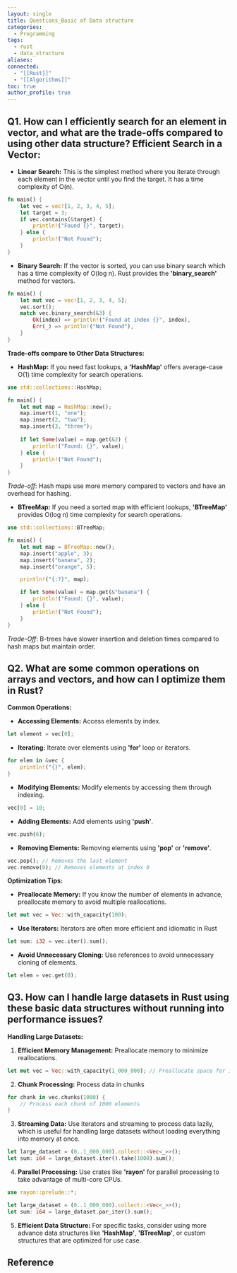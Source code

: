 ```yaml
---
layout: single
title: Questions_Basic of Data structure
categories:
  - Programming
tags:
  - rust
  - data_structure
aliases: 
connected:
  - "[[Rust]]"
  - "[[Algorithms]]"
toc: true
author_profile: true
---
```

## Q1. How can I efficiently search for an element in vector, and what are the trade-offs compared to using other data structure? **Efficient Search in a Vector:**
- **Linear Search:** This is the simplest method where you iterate through each element in the vector until you find the target. It has a time complexity of O(n).
```rust
fn main() {
	let vec = vec![1, 2, 3, 4, 5];
	let target = 3;
	if vec.contains(&target) {
		println!("Found {}", target);	
	} else {
		println!("Not Found");
	}
}
```
- **Binary Search:** If the vector is sorted, you can use binary search which has a time complexity of O(log n). Rust provides the **'binary_search'** method for vectors.
```rust
fn main() {
	let mut vec = vec![1, 2, 3, 4, 5];
	vec.sort();
	match vec.binary_search(&3) {
		Ok(index) => println!("Found at index {}", index),
		Err(_) => println!("Not Found"),	
	}
}
```

**Trade-offs compare to Other Data Structures:**
- **HashMap:** If you need fast lookups, a **'HashMap'** offers average-case O(1) time complexity for search operations.
```rust
use std::collections::HashMap;
```
```rust
fn main() {
	let mut map = HashMap::new();
	map.insert(1, "one");
	map.insert(2, "two");
	map.insert(3, "three");
	
	if let Some(value) = map.get(&2) {
		println!("Found: {}", value);
	} else {
		println!("Not Found");
	}
}
```
*Trade-off*: Hash maps use more memory compared to vectors and have an overhead for hashing.
- **BTreeMap:** If you need a sorted map with efficient lookups, **'BTreeMap'** provides O(log n) time complexity for search operations.
```rust
use std::collections::BTreeMap;
```
```rust
fn main() {
	let mut map = BTreeMap::new();
	map.insert("apple", 3);
	map.insert("banana", 2);
	map.insert("orange", 5);

	println!("{:?}", map);

	if let Some(value) = map.get(&"banana") {
		println!("Found: {}", value);
	} else {
		println!("Not Found");
	}
}
```
*Trade-Off*: B-trees have slower insertion and deletion times compared to hash maps but maintain order.

## Q2. What are some common operations on arrays and vectors, and how can I optimize them in Rust?
**Common Operations:**
- **Accessing Elements:** Access elements by index.
```rust
let element = vec[0];
```
- **Iterating:** Iterate over elements using **'for'** loop or iterators.
```rust
for elem in &vec {
	println!("{}", elem);
}
```
- **Modifying Elements:** Modify elements by accessing them through indexing.
```rust
vec[0] = 10;
```
- **Adding Elements:** Add elements using **'push'**.
```rust
vec.push(6);
```
- **Removing Elements:** Removing elements using **'pop'** or **'remove'**.
```rust
vec.pop(); // Removes the last element
vec.remove(0); // Removes elements at index 0
```

**Optimization Tips:**
- **Preallocate Memory:** If you know the number of elements in advance, preallocate memory to avoid multiple reallocations.
```rust
let mut vec = Vec::with_capacity(100);
```
- **Use Iterators:** Iterators are often more efficient and idiomatic in Rust
```rust
let sum: i32 = vec.iter().sum();
```
- **Avoid Unnecessary Cloning:** Use references to avoid unnecessary cloning of elements.
```rust
let elem = vec.get(0);
```

## Q3. How can I handle large datasets in Rust using these basic data structures without running into performance issues?
**Handling Large Datasets:**
1. **Efficient Memory Management:** Preallocate memory to minimize reallocations.
```rust
let mut vec = Vec::with_capacity(1_000_000); // Preallocate space for 1 million elements
```
2. **Chunk Processing:** Process data in chunks
```rust
for chunk in vec.chunks(1000) {
	// Process each chunk of 1000 elements
}
```
3. **Streaming Data:** Use iterators and streaming to process data lazily, which is useful for handling large datasets without loading everything into memory at once.
```rust
let large_dataset = (0..1_000_000).collect::<Vec<_>>();
let sum: i64 = large_dataset.iter().take(1000).sum();
```
4. **Parallel Processing:** Use crates like **'rayon'** for parallel processing to take advantage of multi-core CPUs.
```rust
use rayon::prelude::*;
```
```rust
let large_dataset = (0..1_000_000).collect::<Vec<_>>();
let sum: i64 = large_dataset.par_iter().sum();
```
5. **Efficient Data Structure:** For specific tasks, consider using more advance data structures like **'HashMap'**, **'BTreeMap'**, or custom structures that are optimized for use case.






## Reference

